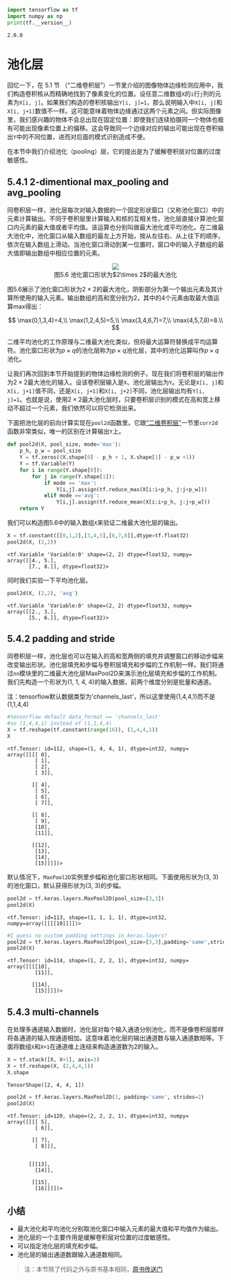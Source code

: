 

```python
import tensorflow as tf
import numpy as np
print(tf.__version__)
```

    2.0.0
    

# 池化层

回忆一下，在 5.1 节 （“二维卷积层”）一节里介绍的图像物体边缘检测应用中，我们构造卷积核从而精确地找到了像素变化的位置。设任意二维数组`X`的`i`行`j`列的元素为`X[i, j]`。如果我们构造的卷积核输出`Y[i, j]=1`，那么说明输入中`X[i, j]`和`X[i, j+1]`数值不一样。这可能意味着物体边缘通过这两个元素之间。但实际图像里，我们感兴趣的物体不会总出现在固定位置：即使我们连续拍摄同一个物体也极有可能出现像素位置上的偏移。这会导致同一个边缘对应的输出可能出现在卷积输出`Y`中的不同位置，进而对后面的模式识别造成不便。

在本节中我们介绍池化（pooling）层，它的提出是为了缓解卷积层对位置的过度敏感性。

## 5.4.1 2-dimentional max_pooling and avg_pooling

同卷积层一样，池化层每次对输入数据的一个固定形状窗口（又称池化窗口）中的元素计算输出。不同于卷积层里计算输入和核的互相关性，池化层直接计算池化窗口内元素的最大值或者平均值。该运算也分别叫做最大池化或平均池化。在二维最大池化中，池化窗口从输入数组的最左上方开始，按从左往右、从上往下的顺序，依次在输入数组上滑动。当池化窗口滑动到某一位置时，窗口中的输入子数组的最大值即输出数组中相应位置的元素。


<div align=center>
<img  src="../img/chapter05/5.4_pooling.svg"/>
</div>
<div align=center>图5.6 池化窗口形状为$2\times 2$的最大池化</div>

图5.6展示了池化窗口形状为$2\times 2$的最大池化，阴影部分为第一个输出元素及其计算所使用的输入元素。输出数组的高和宽分别为2，其中的4个元素由取最大值运算$\text{max}$得出：

$$
\max(0,1,3,4)=4,\\
\max(1,2,4,5)=5,\\
\max(3,4,6,7)=7,\\
\max(4,5,7,8)=8.\\
$$


二维平均池化的工作原理与二维最大池化类似，但将最大运算符替换成平均运算符。池化窗口形状为$p \times q$的池化层称为$p \times q$池化层，其中的池化运算叫作$p \times q$池化。

让我们再次回到本节开始提到的物体边缘检测的例子。现在我们将卷积层的输出作为$2\times 2$最大池化的输入。设该卷积层输入是`X`、池化层输出为`Y`。无论是`X[i, j]`和`X[i, j+1]`值不同，还是`X[i, j+1]`和`X[i, j+2]`不同，池化层输出均有`Y[i, j]=1`。也就是说，使用$2\times 2$最大池化层时，只要卷积层识别的模式在高和宽上移动不超过一个元素，我们依然可以将它检测出来。

下面把池化层的前向计算实现在`pool2d`函数里。它跟[“二维卷积层”](conv-layer.ipynb)一节里`corr2d`函数非常类似，唯一的区别在计算输出`Y`上。


```python
def pool2d(X, pool_size, mode='max'):
    p_h, p_w = pool_size
    Y = tf.zeros((X.shape[0] - p_h + 1, X.shape[1] - p_w +1))
    Y = tf.Variable(Y)
    for i in range(Y.shape[0]):
        for j in range(Y.shape[1]):
            if mode == 'max':
                Y[i,j].assign(tf.reduce_max(X[i:i+p_h, j:j+p_w]))
            elif mode =='avg':
                Y[i,j].assign(tf.reduce_mean(X[i:i+p_h, j:j+p_w]))
    return Y
```

我们可以构造图5.6中的输入数组`X`来验证二维最大池化层的输出。


```python
X = tf.constant([[0,1,2],[3,4,5],[6,7,8]],dtype=tf.float32)
pool2d(X, (2,2))
```




    <tf.Variable 'Variable:0' shape=(2, 2) dtype=float32, numpy=
    array([[4., 5.],
           [7., 8.]], dtype=float32)>



同时我们实验一下平均池化层。


```python
pool2d(X, (2,2), 'avg')
```




    <tf.Variable 'Variable:0' shape=(2, 2) dtype=float32, numpy=
    array([[2., 3.],
           [5., 6.]], dtype=float32)>



## 5.4.2 padding and stride

同卷积层一样，池化层也可以在输入的高和宽两侧的填充并调整窗口的移动步幅来改变输出形状。池化层填充和步幅与卷积层填充和步幅的工作机制一样。我们将通过`nn`模块里的二维最大池化层MaxPool2D来演示池化层填充和步幅的工作机制。我们先构造一个形状为(1, 1, 4, 4)的输入数据，前两个维度分别是批量和通道。

注：tensorflow默认数据类型为'channels_last'，所以这里使用(1,4,4,1)而不是(1,1,4,4)


```python
#tensorflow default data_format == 'channels_last'
#so (1,4,4,1) instead of (1,1,4,4)
X = tf.reshape(tf.constant(range(16)), (1,4,4,1))
X
```




    <tf.Tensor: id=112, shape=(1, 4, 4, 1), dtype=int32, numpy=
    array([[[[ 0],
             [ 1],
             [ 2],
             [ 3]],
    
            [[ 4],
             [ 5],
             [ 6],
             [ 7]],
    
            [[ 8],
             [ 9],
             [10],
             [11]],
    
            [[12],
             [13],
             [14],
             [15]]]])>



默认情况下，`MaxPool2D`实例里步幅和池化窗口形状相同。下面使用形状为(3, 3)的池化窗口，默认获得形状为(3, 3)的步幅。


```python
pool2d = tf.keras.layers.MaxPool2D(pool_size=[3,3])
pool2d(X)
```




    <tf.Tensor: id=113, shape=(1, 1, 1, 1), dtype=int32, numpy=array([[[[10]]]])>




```python
#I guess no custom padding settings in keras.layers?
pool2d = tf.keras.layers.MaxPool2D(pool_size=[3,3],padding='same',strides=2)
pool2d(X)
```




    <tf.Tensor: id=114, shape=(1, 2, 2, 1), dtype=int32, numpy=
    array([[[[10],
             [11]],
    
            [[14],
             [15]]]])>



## 5.4.3 multi-channels

在处理多通道输入数据时，池化层对每个输入通道分别池化，而不是像卷积层那样将各通道的输入按通道相加。这意味着池化层的输出通道数与输入通道数相等。下面将数组`X`和`X+1`在通道维上连结来构造通道数为2的输入。


```python
X = tf.stack([X, X+1], axis=3)
X = tf.reshape(X, (2,4,4,1))
X.shape
```




    TensorShape([2, 4, 4, 1])




```python
pool2d = tf.keras.layers.MaxPool2D(3, padding='same', strides=2)
pool2d(X)
```




    <tf.Tensor: id=120, shape=(2, 2, 2, 1), dtype=int32, numpy=
    array([[[[ 5],
             [ 6]],
    
            [[ 7],
             [ 8]]],
    
    
           [[[13],
             [14]],
    
            [[15],
             [16]]]])>



## 小结

* 最大池化和平均池化分别取池化窗口中输入元素的最大值和平均值作为输出。
* 池化层的一个主要作用是缓解卷积层对位置的过度敏感性。
* 可以指定池化层的填充和步幅。
* 池化层的输出通道数跟输入通道数相同。

> 注：本节除了代码之外与原书基本相同，[原书传送门](https://zh.d2l.ai/chapter_convolutional-neural-networks/pooling.html)
